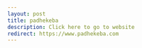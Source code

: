 ```yaml
---
layout: post
title: padhekeba
description: Click here to go to website
redirect: https://www.padhekeba.com
---
```

